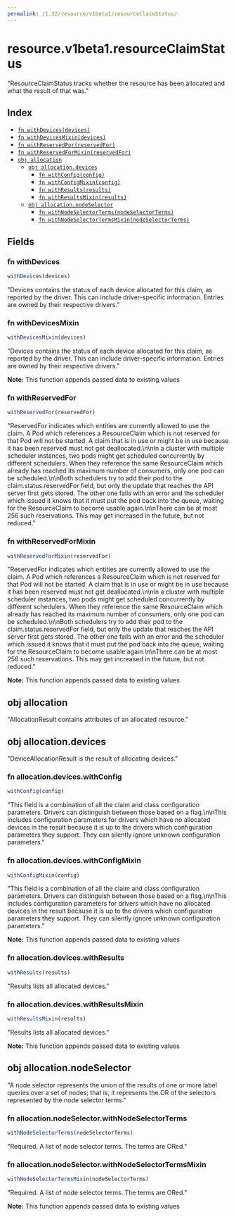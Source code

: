 ```yaml
---
permalink: /1.32/resource/v1beta1/resourceClaimStatus/
---
```


# resource.v1beta1.resourceClaimStatus

"ResourceClaimStatus tracks whether the resource has been allocated and what the result of that was."

## Index

* [`fn withDevices(devices)`](#fn-withdevices)
* [`fn withDevicesMixin(devices)`](#fn-withdevicesmixin)
* [`fn withReservedFor(reservedFor)`](#fn-withreservedfor)
* [`fn withReservedForMixin(reservedFor)`](#fn-withreservedformixin)
* [`obj allocation`](#obj-allocation)
  * [`obj allocation.devices`](#obj-allocationdevices)
    * [`fn withConfig(config)`](#fn-allocationdeviceswithconfig)
    * [`fn withConfigMixin(config)`](#fn-allocationdeviceswithconfigmixin)
    * [`fn withResults(results)`](#fn-allocationdeviceswithresults)
    * [`fn withResultsMixin(results)`](#fn-allocationdeviceswithresultsmixin)
  * [`obj allocation.nodeSelector`](#obj-allocationnodeselector)
    * [`fn withNodeSelectorTerms(nodeSelectorTerms)`](#fn-allocationnodeselectorwithnodeselectorterms)
    * [`fn withNodeSelectorTermsMixin(nodeSelectorTerms)`](#fn-allocationnodeselectorwithnodeselectortermsmixin)

## Fields

### fn withDevices

```ts
withDevices(devices)
```

"Devices contains the status of each device allocated for this claim, as reported by the driver. This can include driver-specific information. Entries are owned by their respective drivers."

### fn withDevicesMixin

```ts
withDevicesMixin(devices)
```

"Devices contains the status of each device allocated for this claim, as reported by the driver. This can include driver-specific information. Entries are owned by their respective drivers."

**Note:** This function appends passed data to existing values

### fn withReservedFor

```ts
withReservedFor(reservedFor)
```

"ReservedFor indicates which entities are currently allowed to use the claim. A Pod which references a ResourceClaim which is not reserved for that Pod will not be started. A claim that is in use or might be in use because it has been reserved must not get deallocated.\n\nIn a cluster with multiple scheduler instances, two pods might get scheduled concurrently by different schedulers. When they reference the same ResourceClaim which already has reached its maximum number of consumers, only one pod can be scheduled.\n\nBoth schedulers try to add their pod to the claim.status.reservedFor field, but only the update that reaches the API server first gets stored. The other one fails with an error and the scheduler which issued it knows that it must put the pod back into the queue, waiting for the ResourceClaim to become usable again.\n\nThere can be at most 256 such reservations. This may get increased in the future, but not reduced."

### fn withReservedForMixin

```ts
withReservedForMixin(reservedFor)
```

"ReservedFor indicates which entities are currently allowed to use the claim. A Pod which references a ResourceClaim which is not reserved for that Pod will not be started. A claim that is in use or might be in use because it has been reserved must not get deallocated.\n\nIn a cluster with multiple scheduler instances, two pods might get scheduled concurrently by different schedulers. When they reference the same ResourceClaim which already has reached its maximum number of consumers, only one pod can be scheduled.\n\nBoth schedulers try to add their pod to the claim.status.reservedFor field, but only the update that reaches the API server first gets stored. The other one fails with an error and the scheduler which issued it knows that it must put the pod back into the queue, waiting for the ResourceClaim to become usable again.\n\nThere can be at most 256 such reservations. This may get increased in the future, but not reduced."

**Note:** This function appends passed data to existing values

## obj allocation

"AllocationResult contains attributes of an allocated resource."

## obj allocation.devices

"DeviceAllocationResult is the result of allocating devices."

### fn allocation.devices.withConfig

```ts
withConfig(config)
```

"This field is a combination of all the claim and class configuration parameters. Drivers can distinguish between those based on a flag.\n\nThis includes configuration parameters for drivers which have no allocated devices in the result because it is up to the drivers which configuration parameters they support. They can silently ignore unknown configuration parameters."

### fn allocation.devices.withConfigMixin

```ts
withConfigMixin(config)
```

"This field is a combination of all the claim and class configuration parameters. Drivers can distinguish between those based on a flag.\n\nThis includes configuration parameters for drivers which have no allocated devices in the result because it is up to the drivers which configuration parameters they support. They can silently ignore unknown configuration parameters."

**Note:** This function appends passed data to existing values

### fn allocation.devices.withResults

```ts
withResults(results)
```

"Results lists all allocated devices."

### fn allocation.devices.withResultsMixin

```ts
withResultsMixin(results)
```

"Results lists all allocated devices."

**Note:** This function appends passed data to existing values

## obj allocation.nodeSelector

"A node selector represents the union of the results of one or more label queries over a set of nodes; that is, it represents the OR of the selectors represented by the node selector terms."

### fn allocation.nodeSelector.withNodeSelectorTerms

```ts
withNodeSelectorTerms(nodeSelectorTerms)
```

"Required. A list of node selector terms. The terms are ORed."

### fn allocation.nodeSelector.withNodeSelectorTermsMixin

```ts
withNodeSelectorTermsMixin(nodeSelectorTerms)
```

"Required. A list of node selector terms. The terms are ORed."

**Note:** This function appends passed data to existing values
